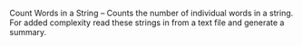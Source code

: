 Count Words in a String – Counts the number of individual words in a string. For added complexity read these strings in from a text file and generate a summary.

